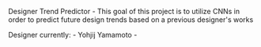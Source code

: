 Designer Trend Predictor - This goal of this project is to utilize CNNs in order to predict future design trends based on a previous designer's works


Designer currently: 
    - Yohjij Yamamoto 
    - 
